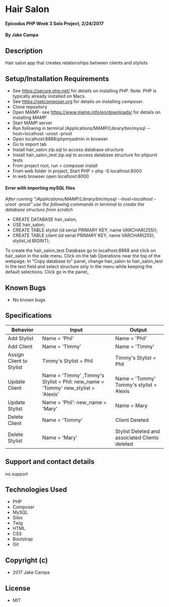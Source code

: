 # Hair Salon

#### Epicodus PHP Week 3 Solo Project, 2/24/2017

#### By Jake Campa

## Description

Hair salon app that creates relationships between clients and stylists

## Setup/Installation Requirements
* See https://secure.php.net/ for details on installing _PHP_.  Note: PHP is typically already installed on Macs.
* See https://getcomposer.org for details on installing _composer_.
* Clone repository
* Open MAMP- see https://www.mamp.info/en/downloads/ for details on installing _MAMP_
* Start MAMP server
* Run following in terminal /Applications/MAMP/Library/bin/mysql --host=localhost -uroot -proot
* Open localhost:8888/phpmyadmin in browser
* Go to import tab
* Install hair_salon.zip.sql to access database structure
* Install hair_salon_test.zip.sql to access database structure for phpunit tests
* From project root, run > composer install
* From web folder in project, Start PHP > php -S localhost:8000
* In web browser open localhost:8000

#### Error with importing mySQL files
_After running "/Applications/MAMP/Library/bin/mysql --host=localhost -uroot -proot" use the following commands in terminal to create the database structure from scratch_
* CREATE DATABASE hair_salon;
* USE hair_salon;
* CREATE TABLE stylist (id serial PRIMARY KEY, name VARCHAR(255));
* CREATE TABLE client (id serial PRIMARY KEY, name VARCHAR(255), stylist_id BIGINT);

To create the hair_salon_test Database go to localhost:8888 and click on hair_salon in the side menu. Click on the tab Operations near the top of the webpage. In "Copy database to" panel, change hair_salon to hair_salon_test in the text field and select structure only in the menu while keeping the default selections. Click go in the panel_

## Known Bugs
* No known bugs

## Specifications

| Behavior | Input | Output |      
|---| --- | --- |        
|Add Stylist|Name = 'Phil'|Name = 'Phil'|        
|Add Client|Name = 'Timmy'|Name = 'Timmy'|        
|Assign Client to Stylist|Timmy's Stylist = Phil|Timmy's Stylist = Phil|        
|Update Client | Name = 'Timmy' ,Timmy's Stylist = Phil: new_name = 'Tommy' new_stylist = 'Alexis'| Name = 'Tommy' Tommy's stylist = Alexis |        
|Update Stylist |Name = 'Phil': new_name = 'Mary'|Name = Mary|        
|Delete Client |Name = 'Tommy' | Client Deleted|        
|Delete Stylist |Name = 'Mary' | Stylist Deleted and associated Clients deleted|        



## Support and contact details
no support

## Technologies Used
* PHP
* Composer
* MySQL
* Silex
* Twig
* HTML
* CSS
* Bootstrap
* Git

## Copyright (c)
* 2017 Jake Campa

## License
* MIT
